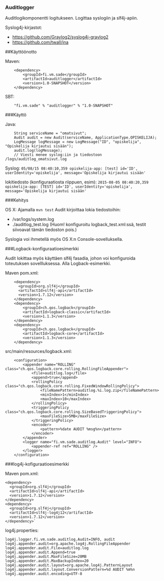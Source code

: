 ### Auditlogger

Auditlogikomponentti logitukseen. Logittaa syslogiin ja slf4j-apiin.

Syslog4j-kirjastot:

* https://github.com/Graylog2/syslog4j-graylog2
* https://github.com/twall/jna

##Käyttöönotto

Maven: 
``` 
    <dependency>
        <groupId>fi.vm.sade</groupId>
        <artifactId>auditlogger</artifactId>
        <version>1.0-SNAPSHOT</version>
    </dependency>
```
       
SBT: 
```
    "fi.vm.sade" % "auditlogger" % "1.0-SNAPSHOT"
```

###Käyttö

Java: 
```
    String serviceName = "omatsivut";
    Audit audit = new Audit(serviceName, ApplicationType.OPISKELIJA);
    LogMessage logMessage = new LogMessage("ID", "opiskelija", "Opiskelija kirjautui sisään");
    audit.log(logMessage);
    // Viesti menee syslog:iin ja tiedostoon /logs/auditlog_omatsivut.log
```

Syslog:
`05/08/15 08:40:10,359 opiskelija-app: [test] id='ID', userIdentity='opiskelija', message='Opiskelija kirjautui sisään'`

lokitiedosto (konfiguraatiosta riippuen, esim):
`2015-08-05 08:40:20,359 opiskelija-app: [TEST] id='ID', userIdentity='opiskelija', message='Opiskelija kirjautui sisään'`

###Kehitys

OS X:
Ajamalla `mvn test` Audit kirjoittaa lokia tiedostoihin:

* /var/logs/system.log
* ./auditlog_test.log (Huom! konfiguroitu logback_test.xml:ssä, testit siivoavat tämän tiedoston pois.)

Syslogia voi ihmetellä myös OS X:n Console-sovelluksella.


###Logback-konfiguraatioesimerkki

Audit lokittaa myös käyttäen slf4j fasadia, johon voi konfiguroida toteutuksen sovellluksessa.
Alla Logback-esimerkki.

Maven pom.xml: 
``` 
    <dependency>
      <groupId>org.slf4j</groupId>
      <artifactId>slf4j-api</artifactId>
      <version>1.7.12</version>
    </dependency>
    <dependency>
        <groupId>ch.qos.logback</groupId>
        <artifactId>logback-classic</artifactId>
        <version>1.1.3</version>
    </dependency>
    <dependency>
        <groupId>ch.qos.logback</groupId>
        <artifactId>logback-core</artifactId>
        <version>1.1.3</version>
    </dependency>
```

src/main/resources/logback.xml:
```
    <configuration>
        <appender name="ROLLING" class="ch.qos.logback.core.rolling.RollingFileAppender">
            <file>auditlog.log</file>
            <append>true</append>
            <rollingPolicy class="ch.qos.logback.core.rolling.FixedWindowRollingPolicy">
                <fileNamePattern>auditlog.%i.log.zip</fileNamePattern>
                <minIndex>1</minIndex>
                <maxIndex>10</maxIndex>
            </rollingPolicy>
            <triggeringPolicy class="ch.qos.logback.core.rolling.SizeBasedTriggeringPolicy">
                <maxFileSize>5MB</maxFileSize>
            </triggeringPolicy>
            <encoder>
                <pattern>%date AUDIT %msg%n</pattern>
            </encoder>
        </appender>
        <logger name="fi.vm.sade.auditlog.Audit" level="INFO">
            <appender-ref ref="ROLLING" />
        </logger>
    </configuration>
```

###log4j-kofiguraatioesimerkki

Maven pom.xml:

```
<dependency>
  <groupId>org.slf4j</groupId>
  <artifactId>slf4j-api</artifactId>
  <version>1.7.12</version>
</dependency>
<dependency>
  <groupId>org.slf4j</groupId>
  <artifactId>slf4j-log4j12</artifactId>
  <version>1.7.12</version>
</dependency>`
```

log4j.properties:

```
log4j.logger.fi.vm.sade.auditlog.Audit=INFO, audit
log4j.appender.audit=org.apache.log4j.RollingFileAppender
log4j.appender.audit.File=auditlog.log
log4j.appender.audit.Append=true
log4j.appender.audit.MaxFileSize=20MB
log4j.appender.audit.MaxBackupIndex=20
log4j.appender.audit.layout=org.apache.log4j.PatternLayout
log4j.appender.audit.layout.ConversionPattern=%d AUDIT %m%n
log4j.appender.audit.encoding=UTF-8
```
